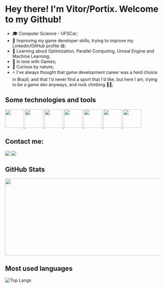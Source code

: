 # Hey there! I'm Vitor/Portix. Welcome to my Github!  

- 🎓 Computer Science - UFSCar;
- 🔦 Improving my game developer skills, trying to improve my Linkedin/GitHub profile 😅;
- 🌱 Learning about Optimization, Parallel Computing, Unreal Engine and Machine Learning;
- 🤩 In love with Games;
- 🤔 Curious by nature;
- ⚡ I've always thought that game development career was a hard choice in Brazil, and that I'd never find a sport that I'd like, but here I am, trying to be a game dev anyways, and rock climbing 🧗‍♂️;

## Some technologies and tools
<div >
  <a href="https://www.unity.com" target="_blank">
  <img src="https://cdn.jsdelivr.net/gh/devicons/devicon/icons/unity/unity-original.svg" width= "60px"/> 
 </a>
  <a href="https://learn.microsoft.com/pt-br/dotnet/csharp/" target="_blank">
    <img src="https://cdn.jsdelivr.net/gh/devicons/devicon/icons/csharp/csharp-original.svg" width="60px"/>
  </a>
  <a href="https://www.unrealengine.com/en-US" target="_blank">
<img src="https://cdn.jsdelivr.net/gh/devicons/devicon/icons/unrealengine/unrealengine-original.svg" width= "60px"/>
 </a>
   <a href="https://learn.microsoft.com/pt-br/cpp/cpp/?view=msvc-170" target="_blank">
<img src="https://cdn.jsdelivr.net/gh/devicons/devicon/icons/cplusplus/cplusplus-original.svg"  width= "60px" />
 </a>
    <a href="https://www.javascript.com" target="_blank">
<img src="https://cdn.jsdelivr.net/gh/devicons/devicon/icons/javascript/javascript-plain.svg"  width= "60px" />
 </a>
   <a href="https://git-scm.com/" target="_blank">
<img src="https://cdn.jsdelivr.net/gh/devicons/devicon/icons/git/git-original.svg"  width= "60px" />
 </a>
 <a href="https://git-scm.com/" target="_blank">
<img src="https://cdn.jsdelivr.net/gh/devicons/devicon/icons/trello/trello-plain-wordmark.svg"  width= "60px" />
 </a>
 
 
</div>

## Contact me:

<div>
<a href = "mailto:vitor_m_silva@outlook.com"><img src="https://img.shields.io/badge/Gmail-D14836?style=for-the-badge&logo=gmail&logoColor=white" target="_blank"></a>
<a href="https://www.linkedin.com/in/vitor-matheus-da-silva//" target="_blank"><img src="https://img.shields.io/badge/-LinkedIn-%230077B5?style=for-the-badge&logo=linkedin&logoColor=white" target="_blank"></a>  
</div>

## GitHub Stats

<img height="180em" src="https://github-readme-stats-sigma-five.vercel.app/api?username=Portix-S&bg_color=30,e96443,904e95&title_color=fff&text_color=fff" style="width: 600px; height: 250px;"/>

## Most used languages

![Top Langs](https://github-readme-stats.vercel.app/api/top-langs/?username=Portix-S&layout=compact)
